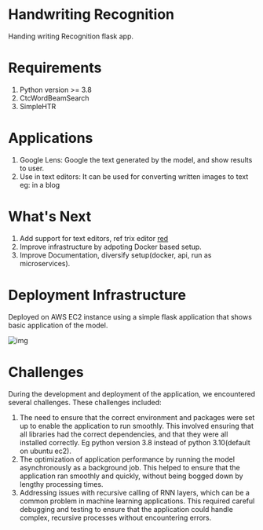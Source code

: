 # Handwriting Recognition

Handing writing Recognition flask app.
# Requirements

1. Python version >= 3.8
2. CtcWordBeamSearch
3. SimpleHTR 

# Applications

1. Google Lens: Google the text generated by the model, and show results to user.
2. Use in text editors: It can be used for converting written images to text eg: in a blog


# What's Next

1. Add support for text editors, ref trix editor [red](https://trix-editor.org/)
2. Improve infrastructure by adpoting Docker based setup.
3. Improve Documentation, diversify setup(docker, api, run as microservices).


# Deployment Infrastructure

Deployed on AWS EC2 instance using a simple flask application that shows basic application of the model.

![img](https://user-images.githubusercontent.com/85568177/231553039-bf41759a-b902-4864-a806-81fd36577c1c.jpg)

# Challenges

During the development and deployment of the application, we encountered several challenges. These challenges included:

1. The need to ensure that the correct environment and packages were set up to enable the application to run smoothly. This involved ensuring that all libraries had the correct dependencies, and that they were all installed correctly. Eg python version 3.8 instead of python 3.10(default on ubuntu ec2).
2. The optimization of application performance by running the model asynchronously as a background job. This helped to ensure that the application ran smoothly and quickly, without being bogged down by lengthy processing times.
3. Addressing issues with recursive calling of RNN layers, which can be a common problem in machine learning applications. This required careful debugging and testing to ensure that the application could handle complex, recursive processes without encountering errors.


